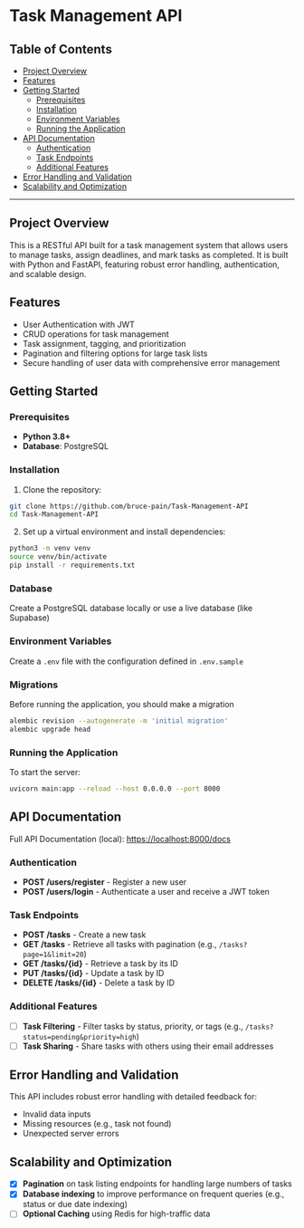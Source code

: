# Task Management API

## Table of Contents

- [Project Overview](#project-overview)
- [Features](#features)
- [Getting Started](#getting-started)
    - [Prerequisites](#prerequisites)
    - [Installation](#installation)
    - [Environment Variables](#environment-variables)
    - [Running the Application](#running-the-application)
- [API Documentation](#api-documentation)
    - [Authentication](#authentication)
    - [Task Endpoints](#task-endpoints)
    - [Additional Features](#additional-features)
- [Error Handling and Validation](#error-handling-and-validation)
- [Scalability and Optimization](#scalability-and-optimization)
<!-- - [Testing](#testing) -->

---

## Project Overview

This is a RESTful API built for a task management system that allows users to manage tasks, assign deadlines, and mark tasks as completed. It is built with Python and FastAPI, featuring robust error handling, authentication, and scalable design.

## Features

- User Authentication with JWT
- CRUD operations for task management
- Task assignment, tagging, and prioritization
- Pagination and filtering options for large task lists
- Secure handling of user data with comprehensive error management

## Getting Started

### Prerequisites

- **Python 3.8+**
- **Database**: PostgreSQL

### Installation

1. Clone the repository:
```bash
git clone https://github.com/bruce-pain/Task-Management-API
cd Task-Management-API
```
2. Set up a virtual environment and install dependencies:
```bash
python3 -m venv venv
source venv/bin/activate
pip install -r requirements.txt
```
### Database
Create a PostgreSQL database locally or use a live database (like Supabase)

### Environment Variables

Create a `.env` file with the configuration defined in `.env.sample`

### Migrations
Before running the application, you should make a migration

```bash
alembic revision --autogenerate -m 'initial migration'
alembic upgrade head
```

### Running the Application

To start the server:
```bash
uvicorn main:app --reload --host 0.0.0.0 --port 8000
```

## API Documentation

Full API Documentation (local): [https://localhost:8000/docs](https://localhost:8000/docs)

### Authentication

- **POST /users/register** - Register a new user
- **POST /users/login** - Authenticate a user and receive a JWT token

### Task Endpoints

- **POST /tasks** - Create a new task
- **GET /tasks** - Retrieve all tasks with pagination (e.g., `/tasks?page=1&limit=20`)
- **GET /tasks/{id}** - Retrieve a task by its ID
- **PUT /tasks/{id}** - Update a task by ID
- **DELETE /tasks/{id}** - Delete a task by ID

### Additional Features

- [ ] **Task Filtering** - Filter tasks by status, priority, or tags (e.g., `/tasks?status=pending&priority=high`)
- [ ] **Task Sharing** - Share tasks with others using their email addresses

## Error Handling and Validation

This API includes robust error handling with detailed feedback for:

- Invalid data inputs
- Missing resources (e.g., task not found)
- Unexpected server errors

## Scalability and Optimization

- [x] **Pagination** on task listing endpoints for handling large numbers of tasks
- [x] **Database indexing** to improve performance on frequent queries (e.g., status or due date indexing)
- [ ] **Optional Caching** using Redis for high-traffic data

<!-- ## Testing -->
<!---->
<!-- Unit tests are available for all endpoints. To run the tests: -->
<!-- ```bash -->
<!-- pytest -->
<!-- ``` -->

